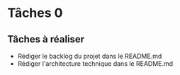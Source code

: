 # Tâches 0

## Tâches à réaliser

- Rédiger le backlog du projet dans le README.md
- Rédiger l'architecture technique dans le README.md
